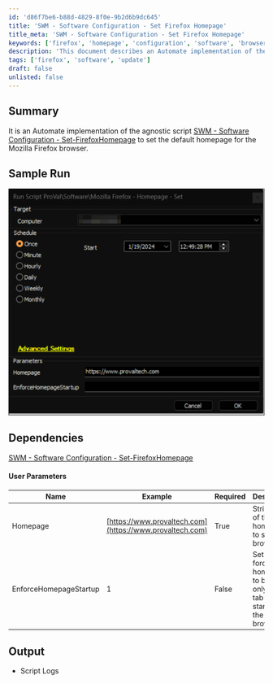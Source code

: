 ```yaml
---
id: 'd86f7be6-b88d-4829-8f0e-9b2d6b9dc645'
title: 'SWM - Software Configuration - Set Firefox Homepage'
title_meta: 'SWM - Software Configuration - Set Firefox Homepage'
keywords: ['firefox', 'homepage', 'configuration', 'software', 'browser']
description: 'This document describes an Automate implementation of the SWM - Software Configuration - Set-FirefoxHomepage script, which sets the default homepage for the Mozilla Firefox browser. It includes user parameters, sample run outputs, and dependencies.'
tags: ['firefox', 'software', 'update']
draft: false
unlisted: false
---
```

## Summary

It is an Automate implementation of the agnostic script [SWM - Software Configuration - Set-FirefoxHomepage](<../../powershell/Set-FirefoxHomepage.md>) to set the default homepage for the Mozilla Firefox browser.

## Sample Run

![Sample Run](../../../static/img/Mozilla-Firefox---Homepage---Set/image_1.png)

## Dependencies

[SWM - Software Configuration - Set-FirefoxHomepage](<../../powershell/Set-FirefoxHomepage.md>)

#### User Parameters

| Name                  | Example                           | Required | Description                                                                                     |
|-----------------------|-----------------------------------|----------|-------------------------------------------------------------------------------------------------|
| Homepage              | [https://www.provaltech.com](https://www.provaltech.com) | True     | String value of the homepage to set in the browser.                                           |
| EnforceHomepageStartup | 1                                 | False    | Set to 1 to force the homepage to be the only open tab at startup of the browser.             |

## Output

- Script Logs












